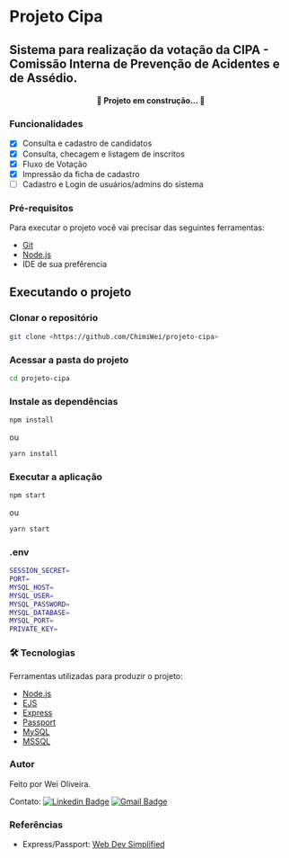 # Projeto Cipa

##  Sistema para realização da votação da CIPA - Comissão Interna de Prevenção de Acidentes e de Assédio.

<h4 align="center"> 
	🚧  Projeto em construção...  🚧
</h4>

### Funcionalidades

- [x] Consulta e cadastro de candidatos
- [x] Consulta, checagem e listagem de inscritos
- [x] Fluxo de Votação
- [x] Impressão da ficha de cadastro
- [ ] Cadastro e Login de usuários/admins do sistema

### Pré-requisitos

Para executar o projeto você vai precisar das seguintes ferramentas:

- [Git](https://git-scm.com)
- [Node.js](https://nodejs.org/en/)
- IDE de sua prefêrencia

## Executando o projeto 

### Clonar o repositório
```bash
git clone <https://github.com/ChimiWei/projeto-cipa>
```

### Acessar a pasta do projeto
```bash
cd projeto-cipa
```

### Instale as dependências
```bash
npm install
```
ou

```bash
yarn install
```

### Executar a aplicação
```bash
npm start
```
ou
```bash
yarn start
```

### .env
```bash
SESSION_SECRET=
PORT=
MYSQL_HOST=
MYSQL_USER=
MYSQL_PASSWORD=
MYSQL_DATABASE=
MYSQL_PORT=
PRIVATE_KEY=
```

### 🛠 Tecnologias

Ferramentas utilizadas para produzir o projeto:

- [Node.js](https://nodejs.org/en/)
- [EJS](https://ejs.co/)
- [Express](https://expressjs.com/pt-br/)
- [Passport](https://www.passportjs.org/)
- [MySQL](https://www.mysql.com/)
- [MSSQL](https://www.microsoft.com/pt-br/sql-server/sql-server-downloads)

### Autor

Feito por Wei Oliveira.

Contato:
[![Linkedin Badge](https://img.shields.io/badge/-Wei-blue?style=flat-square&logo=Linkedin&logoColor=white&link=https://www.linkedin.com/in/wei-oliveira/)](https://www.linkedin.com/in/wei-oliveira/) [![Gmail Badge](https://img.shields.io/badge/-wei.cesaroliveira@gmail.com-c14438?style=flat-square&logo=Gmail&logoColor=white&link=mailto:wei.cesaroliveira@gmail.com)](mailto:wei.cesaroliveira@gmail.com)

### Referências

- Express/Passport: [Web Dev Simplified](https://www.youtube.com/watch?v=-RCnNyD0L-s)


